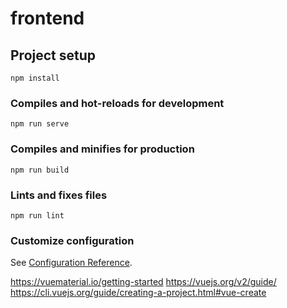 # frontend

## Project setup
```
npm install
```

### Compiles and hot-reloads for development
```
npm run serve
```

### Compiles and minifies for production
```
npm run build
```

### Lints and fixes files
```
npm run lint
```

### Customize configuration
See [Configuration Reference](https://cli.vuejs.org/config/).

https://vuematerial.io/getting-started
https://vuejs.org/v2/guide/
https://cli.vuejs.org/guide/creating-a-project.html#vue-create
